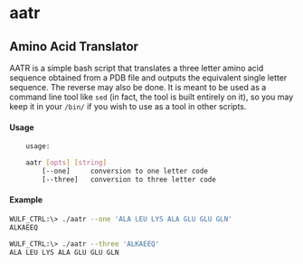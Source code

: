 # aatr
Amino Acid Translator
---
AATR is a simple bash script that translates a three letter amino acid sequence 
obtained from a PDB file and outputs the equivalent single letter sequence. The reverse may also be done. It is
meant to be used as a command line tool like `sed` (in fact, the tool is built entirely
on it), so you may keep it in your `/bin/` if you wish to use as a tool in other 
scripts. 
#### Usage
```bash
    usage:

    aatr [opts] [string]
        [--one]     conversion to one letter code
        [--three]   conversion to three letter code
```
#### Example
```bash
WULF_CTRL:\> ./aatr --one 'ALA LEU LYS ALA GLU GLU GLN'
ALKAEEQ
```
```bash
WULF_CTRL:\> ./aatr --three 'ALKAEEQ'
ALA LEU LYS ALA GLU GLU GLN
```
